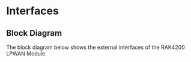 # Interfaces

## Block Diagram

The block diagram below shows the external interfaces of the RAK4200 LPWAN Module.

<rk-img
  src="/assets/images/datasheet/rak4200/block_diagram.png"
  width="100%"
  figure-number="1"
  caption="Block Diagram"
/>
